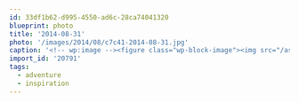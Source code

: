 ```yaml
---
id: 33df1b62-d995-4550-ad6c-28ca74041320
blueprint: photo
title: '2014-08-31'
photo: '/images/2014/08/c7c41-2014-08-31.jpg'
caption: '<!-- wp:image --><figure class="wp-block-image"><img src="/assets/images/2014/08/c7c41-2014-08-31.jpg" /></figure><!-- /wp:image --><!-- wp:paragraph --><p>#adventure #inspiration</p><!-- /wp:paragraph -->'
import_id: '20791'
tags:
  - adventure
  - inspiration
---
```


